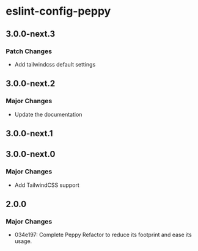 # eslint-config-peppy

## 3.0.0-next.3

### Patch Changes

- Add tailwindcss default settings

## 3.0.0-next.2

### Major Changes

- Update the documentation

## 3.0.0-next.1

## 3.0.0-next.0

### Major Changes

- Add TailwindCSS support

## 2.0.0

### Major Changes

- 034e197: Complete Peppy Refactor to reduce its footprint and ease its usage.

